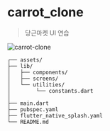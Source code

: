 # carrot_clone
> 당근마켓 UI 연습  
>   
![carrot-clone](https://user-images.githubusercontent.com/64571546/150747887-6c473953-693e-4032-ab01-6ceea1727694.gif)
```
┌── assets/            
├── lib/
│   ├── components/
│   ├── screens/                  
│   └── utilities/
│        └── constants.dart
│
├── main.dart
├── pubspec.yaml
├── flutter_native_splash.yaml
└── README.md
```

